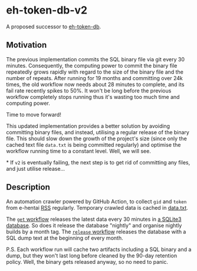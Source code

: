 # eh-token-db-v2

A proposed successor to [eh-token-db](https://github.com/ddddbug/eh-token-db). 

## Motivation

The previous implementation commits the SQL binary file via git every 30 minutes. Consequently, the computing power to commit the binary file repeatedly grows rapidly with regard to the size of the binary file and the number of repeats. After running for 19 months and committing over 24k times, the old workflow now needs about 28 minutes to complete, and its fail rate recently spikes to 50%. It won't be long before the previous workflow completely stops running thus it's wasting too much time and computing power.

Time to move forward!

This updated implementation provides a better solution by avoiding committing binary files, and instead, utilising a regular release of the binary file. This should slow down the growth of the project's size (since only the cached text file `data.txt` is being committed regularly) and optimise the workflow running time to a constant level. Well, we will see.

\* If `v2` is eventually failing, the next step is to get rid of committing any files, and just utilise release...

## Description

An automation crawler powered by GitHub Action, to collect `gid`
and `token` from e-hentai [RSS](https://xml.e-hentai.org/ehg.xml)
regularly. Temporary crawled data is cached in [data.txt](data.txt).

The [`get` workflow](.github/workflows/get.yml) releases the latest data every 30 minutes in [a SQLite3 database](https://github.com/ddddbug/eh-token-db-v2/releases/tag/latest). So does it release the database "nightly" and organise nightly builds by a month tag.
The [`release` workflow](.github/workflows/release.yml) releases the database with a SQL dump text at the beginning of every month.

P.S. Each workflow run will cache two artifacts including a SQL binary and a dump, but they won't last long before cleaned by the 90-day retention policy. Well, the binary gets released anyway, so no need to panic.
